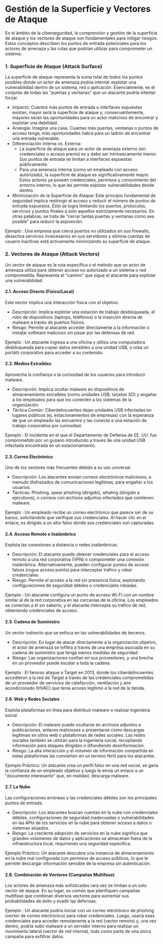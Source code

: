 # Gestión de la Superficie y Vectores de Ataque

En el ámbito de la ciberseguridad, la comprensión y gestión de la superficie de ataque y los vectores de ataque son fundamentales para mitigar riesgos. Estos conceptos describen los puntos de entrada potenciales para los actores de amenaza y las rutas que podrían utilizar para comprometer un sistema.

### 1. Superficie de Ataque (Attack Surface)

La superficie de ataque representa la suma total de todos los puntos posibles donde un actor de amenaza podría intentar explotar una vulnerabilidad dentro de un sistema, red o aplicación. Esencialmente, es el conjunto de todas las "puertas y ventanas" que un atacante podría intentar forzar.

* Impacto: Cuantos más puntos de entrada o interfaces expuestas existan, mayor será la superficie de ataque y, consecuentemente, mayores serán las oportunidades para un actor malicioso de encontrar y explotar una debilidad.
* Analogía: Imagine una casa. Cuantas más puertas, ventanas o puntos de acceso tenga, más oportunidades habrá para un ladrón de encontrar una entrada vulnerable.
* Diferenciación Interna vs. Externa:
  * La superficie de ataque para un actor de amenaza externo (sin credenciales o acceso previo) es y debe ser intrínsecamente menor. Sus puntos de entrada se limitan a interfaces expuestas públicamente.
  * Para una amenaza interna (como un empleado con acceso autorizado), la superficie de ataque es significativamente mayor. Estos actores ya poseen credenciales, permisos y conocimiento del entorno interno, lo que les permite explotar vulnerabilidades desde dentro.
* Minimización de la Superficie de Ataque: Este principio fundamental de seguridad implica restringir el acceso y reducir el número de puntos de entrada expuestos. Esto se logra limitando los puertos, protocolos, servicios y puntos finales a solo aquellos estrictamente necesarios. En otras palabras, se trata de "cerrar tantas puertas y ventanas como sea posible" para reducir la exposición.

Ejemplo : Una empresa que cierra puertos no utilizados en sus firewalls, desactiva servicios innecesarios en sus servidores y elimina cuentas de usuario inactivas está activamente minimizando su superficie de ataque.

### 2. Vectores de Ataque (Attack Vectors)

Un vector de ataque es la ruta específica o el método que un actor de amenaza utiliza para obtener acceso no autorizado a un sistema o red comprometida. Representa el "camino" que sigue el atacante para explotar una vulnerabilidad.

#### 2.1. Acceso Directo (Físico/Local)

Este vector implica una interacción física con el objetivo.

* Descripción: Implica explotar una estación de trabajo desbloqueada, el robo de dispositivos (laptops, teléfonos) o la inserción directa de malware a través de puertos físicos.
* Riesgo: Permite al atacante acceder directamente a la información o instalar software malicioso sin pasar por las defensas de red.

Ejemplo : Un atacante ingresa a una oficina y utiliza una computadora desbloqueada para copiar datos sensibles a una unidad USB, o roba un portátil corporativo para acceder a su contenido.

#### 2.2. Medios Extraíbles

Aprovecha la confianza o la curiosidad de los usuarios para introducir malware.

* Descripción: Implica ocultar malware en dispositivos de almacenamiento extraíbles (como unidades USB, tarjetas SD) y engañar a los empleados para que los conecten a los sistemas de la organización.
* Táctica Común: Ciberdelincuentes dejan unidades USB infectadas en lugares públicos (ej. estacionamientos de empresas) con la esperanza de que un empleado las encuentre y las conecte a una estación de trabajo corporativa por curiosidad.

Ejemplo : El incidente en el que el Departamento de Defensa de EE. UU. fue comprometido por un gusano introducido a través de una unidad USB infectada encontrada en un estacionamiento.

#### 2.3. Correo Electrónico

Uno de los vectores más frecuentes debido a su uso universal.

* Descripción: Los atacantes envían correos electrónicos maliciosos, a menudo disfrazados de comunicaciones legítimas, para engañar a los usuarios.
* Tácticas: Phishing, spear phishing (dirigido), whaling (dirigido a ejecutivos), o correos con archivos adjuntos infectados que contienen malware.

Ejemplo : Un empleado recibe un correo electrónico que parece ser de su banco, solicitándole que verifique sus credenciales. Al hacer clic en el enlace, es dirigido a un sitio falso donde sus credenciales son capturadas.

#### 2.4. Acceso Remoto e Inalámbrico

Explota las conexiones a distancia o redes inalámbricas.

* Descripción: El atacante puede obtener credenciales para el acceso remoto a una red corporativa (VPN) o comprometer una conexión inalámbrica. Alternativamente, pueden configurar puntos de acceso falsos (rogue access points) para interceptar tráfico y robar credenciales.
* Riesgo: Permite el acceso a la red sin presencia física, explotando configuraciones de seguridad débiles o credenciales robadas.

Ejemplo : Un atacante configura un punto de acceso Wi-Fi con un nombre similar al de la red corporativa en las cercanías de la oficina. Los empleados se conectan a él sin saberlo, y el atacante intercepta su tráfico de red, obteniendo credenciales de acceso.

#### 2.5. Cadena de Suministro

Un vector indirecto que se enfoca en las vulnerabilidades de terceros.

* Descripción: En lugar de atacar directamente a la organización objetivo, el actor de amenaza se infiltra a través de una empresa asociada en su cadena de suministro que tenga menos medidas de seguridad.
* Riesgo: Las organizaciones confían en sus proveedores, y una brecha en un proveedor puede escalar a toda la cadena.

Ejemplo : El famoso ataque a Target en 2013, donde los ciberdelincuentes accedieron a la red de Target a través de las credenciales comprometidas de un proveedor de servicios de calefacción, ventilación y aire acondicionado (HVAC) que tenía acceso legítimo a la red de la tienda.

#### 2.6. Web y Redes Sociales

Explota plataformas en línea para distribuir malware o realizar ingeniería social.

* Descripción: El malware puede ocultarse en archivos adjuntos a publicaciones, enlaces maliciosos o presentarse como descargas legítimas en sitios web o plataformas de redes sociales. Las redes sociales también se utilizan para la ingeniería social, recopilando información para ataques dirigidos o difundiendo desinformación.
* Riesgo: La alta interacción y el volumen de información compartida en estas plataformas las convierten en un terreno fértil para los atacantes.

Ejemplo Práctico: Un atacante crea un perfil falso en una red social, se gana la confianza de un empleado objetivo y luego le envía un enlace a un "documento interesante" que, en realidad, descarga malware.

#### 2.7. La Nube

Las configuraciones erróneas y las credenciales débiles son los principales puntos de entrada.

* Descripción: Los atacantes buscan cuentas en la nube con credenciales débiles, configuraciones de seguridad inadecuadas o vulnerabilidades en las APIs de los servicios en la nube para obtener acceso a datos o sistemas alojados.
* Riesgo: La creciente adopción de servicios en la nube significa que grandes volúmenes de datos y aplicaciones se almacenan fuera de la infraestructura local, requiriendo una seguridad específica.

Ejemplo Práctico: Un atacante descubre una instancia de almacenamiento en la nube mal configurada con permisos de acceso públicos, lo que le permite descargar información sensible de la empresa sin autenticación.

#### 2.8. Combinación de Vectores (Campañas Multifase)

Los actores de amenaza más sofisticados rara vez se limitan a un solo vector de ataque. En su lugar, es común que planifiquen campañas multifase que combinan diversos vectores para aumentar sus probabilidades de éxito y evadir las defensas.

Ejemplo : Un atacante podría iniciar con un correo electrónico de phishing (vector de correo electrónico) para robar credenciales. Luego, usaría esas credenciales para acceder remotamente a la red (vector remoto) y, una vez dentro, podría subir malware a un servidor interno para realizar un movimiento lateral (vector de red interna), todo como parte de una única campaña para exfiltrar datos.

